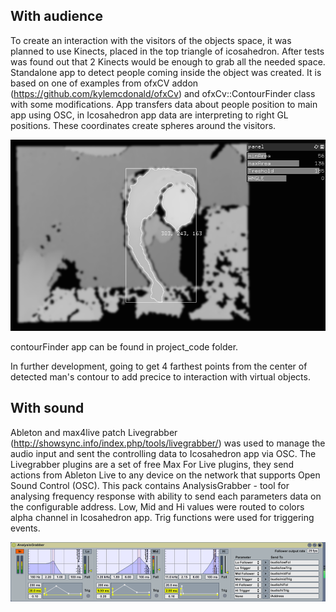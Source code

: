 ## With audience

To create an interaction with the visitors of the objects space, it was planned to use Kinects, placed in the top triangle of icosahedron. After tests was found out that 2 Kinects would be enough to grab all the needed space. Standalone app to detect people coming inside the object was created. It is based on one of examples from ofxCV addon (https://github.com/kylemcdonald/ofxCv) and ofxCv::ContourFinder class with some modifications. App transfers data about people position to main app using OSC, in Icosahedron app data are interpreting to right GL positions. These coordinates create spheres around the visitors.

![contourFinder](../project_images/contourFinderScreen.png "contourFinder")

contourFinder app can be found in project_code folder.

In further development, going to get 4 farthest points from the center of detected man's contour to add precice to interaction with virtual objects.

## With sound

Ableton and max4live patch Livegrabber (http://showsync.info/index.php/tools/livegrabber/) was used to manage the audio input and sent the controlling data to Icosahedron app via OSC. The Livegrabber plugins are a set of free Max For Live plugins, they send actions from Ableton Live to any device on the network that supports Open Sound Control (OSC). This pack contains AnalysisGrabber - tool for analysing frequency response with ability to send each parameters data on the configurable address. Low, Mid and Hi values were routed to colors alpha channel in Icosahedron app. Trig functions were used for triggering events.

![Livegrabber](../project_images/analysis_grabber.png "Livegrabber")